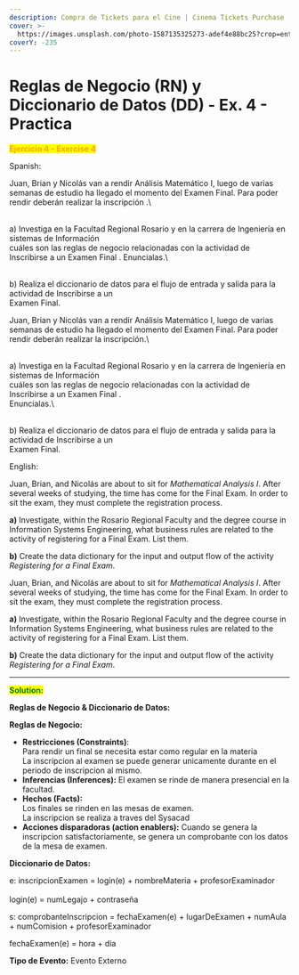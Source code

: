 ```yaml
---
description: Compra de Tickets para el Cine | Cinema Tickets Purchase
cover: >-
  https://images.unsplash.com/photo-1587135325273-adef4e88bc25?crop=entropy&cs=srgb&fm=jpg&ixid=M3wxOTcwMjR8MHwxfHNlYXJjaHw0fHxtb3ZpZSUyMHRpY2tldHN8ZW58MHx8fHwxNzQ0MzAwNTU2fDA&ixlib=rb-4.0.3&q=85
coverY: -235
---
```


# Reglas de Negocio (RN) y Diccionario de Datos (DD) - Ex. 4 - Practica

<mark style="color:orange;">**Ejercicio 4 - Exercise 4**</mark>

Spanish:

Juan, Brian y Nicolás van a rendir Análisis Matemático I, luego de varias semanas de estudio ha llegado el&#x20;momento del Examen Final. Para poder rendir deberán realizar la inscripción .\
\
a) Investiga en la Facultad Regional Rosario y en la carrera de Ingeniería en sistemas de Información\
cuáles son las reglas de negocio relacionadas con la actividad de Inscribirse a un Examen Final .&#x20;Enuncialas.\
\
b) Realiza el diccionario de datos para el flujo de entrada y salida para la actividad de Inscribirse a un\
Examen Final.

Juan, Brian y Nicolás van a rendir Análisis Matemático I, luego de varias semanas de estudio ha llegado el&#x20;momento del Examen Final. Para poder rendir deberán realizar la inscripción.\
\
a) Investiga en la Facultad Regional Rosario y en la carrera de Ingeniería en sistemas de Información\
cuáles son las reglas de negocio relacionadas con la actividad de Inscribirse a un Examen Final .\
Enuncialas.\
\
b) Realiza el diccionario de datos para el flujo de entrada y salida para la actividad de Inscribirse a un\
Examen Final.

English:

Juan, Brian, and Nicolás are about to sit for _Mathematical Analysis I_. After several weeks of studying, the time has come for the Final Exam. In order to sit the exam, they must complete the registration process.

**a)** Investigate, within the Rosario Regional Faculty and the degree course in Information Systems Engineering, what business rules are related to the activity of registering for a Final Exam. List them.

**b)** Create the data dictionary for the input and output flow of the activity _Registering for a Final Exam_.

Juan, Brian, and Nicolás are about to sit for _Mathematical Analysis I_. After several weeks of studying, the time has come for the Final Exam. In order to sit the exam, they must complete the registration process.

**a)** Investigate, within the Rosario Regional Faculty and the degree course in Information Systems Engineering, what business rules are related to the activity of registering for a Final Exam. List them.

**b)** Create the data dictionary for the input and output flow of the activity _Registering for a Final Exam_.

***

<mark style="color:green;">**Solution:**</mark>

**Reglas de Negocio & Diccionario de Datos:**

**Reglas de Negocio:**

* **Restricciones (Constraints)**: \
  Para rendir un final se necesita estar como regular en la materia\
  La inscripcion al examen se puede generar unicamente durante en el periodo de inscripcion al mismo.
* **Inferencias (Inferences):** El examen se rinde de manera presencial en la facultad.&#x20;
* **Hechos (Facts):** \
  Los finales se rinden en las mesas de examen.\
  La inscripcion se realiza a traves del Sysacad
* **Acciones disparadoras (action enablers):**  Cuando se genera la inscripcion satisfactoriamente, se genera un comprobante con los datos de la mesa de examen.&#x20;

**Diccionario de Datos:**

e: inscripcionExamen = login(e) + nombreMateria + profesorExaminador\
\
login(e) = numLegajo + contraseña&#x20;

s: comprobanteInscripcion = fechaExamen(e) + lugarDeExamen + numAula + numComision + profesorExaminador

fechaExamen(e) = hora + dia&#x20;

**Tipo de Evento:** Evento Externo&#x20;
